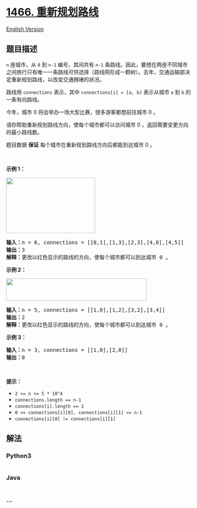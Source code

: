 # [1466. 重新规划路线](https://leetcode.cn/problems/reorder-routes-to-make-all-paths-lead-to-the-city-zero)

[English Version](/solution/1400-1499/1466.Reorder%20Routes%20to%20Make%20All%20Paths%20Lead%20to%20the%20City%20Zero/README_EN.md)

## 题目描述

<!-- 这里写题目描述 -->

<p><code>n</code> 座城市，从 <code>0</code> 到 <code>n-1</code> 编号，其间共有 <code>n-1</code> 条路线。因此，要想在两座不同城市之间旅行只有唯一一条路线可供选择（路线网形成一颗树）。去年，交通运输部决定重新规划路线，以改变交通拥堵的状况。</p>

<p>路线用 <code>connections</code> 表示，其中 <code>connections[i] = [a, b]</code> 表示从城市 <code>a</code> 到 <code>b</code> 的一条有向路线。</p>

<p>今年，城市 0 将会举办一场大型比赛，很多游客都想前往城市 0 。</p>

<p>请你帮助重新规划路线方向，使每个城市都可以访问城市 0 。返回需要变更方向的最小路线数。</p>

<p>题目数据 <strong>保证</strong> 每个城市在重新规划路线方向后都能到达城市 0 。</p>

<p>&nbsp;</p>

<p><strong>示例 1：</strong></p>

<p><strong><img alt="" src="https://cdn.jsdelivr.net/gh/doocs/leetcode@main/solution/1400-1499/1466.Reorder%20Routes%20to%20Make%20All%20Paths%20Lead%20to%20the%20City%20Zero/images/sample_1_1819.png" style="height: 150px; width: 240px;"></strong></p>

<pre><strong>输入：</strong>n = 6, connections = [[0,1],[1,3],[2,3],[4,0],[4,5]]
<strong>输出：</strong>3
<strong>解释：</strong>更改以红色显示的路线的方向，使每个城市都可以到达城市 0 。</pre>

<p><strong>示例 2：</strong></p>

<p><strong><img alt="" src="https://cdn.jsdelivr.net/gh/doocs/leetcode@main/solution/1400-1499/1466.Reorder%20Routes%20to%20Make%20All%20Paths%20Lead%20to%20the%20City%20Zero/images/sample_2_1819.png" style="height: 60px; width: 380px;"></strong></p>

<pre><strong>输入：</strong>n = 5, connections = [[1,0],[1,2],[3,2],[3,4]]
<strong>输出：</strong>2
<strong>解释：</strong>更改以红色显示的路线的方向，使每个城市都可以到达城市 0 。</pre>

<p><strong>示例 3：</strong></p>

<pre><strong>输入：</strong>n = 3, connections = [[1,0],[2,0]]
<strong>输出：</strong>0
</pre>

<p>&nbsp;</p>

<p><strong>提示：</strong></p>

<ul>
	<li><code>2 &lt;= n &lt;= 5 * 10^4</code></li>
	<li><code>connections.length == n-1</code></li>
	<li><code>connections[i].length == 2</code></li>
	<li><code>0 &lt;= connections[i][0], connections[i][1] &lt;= n-1</code></li>
	<li><code>connections[i][0] != connections[i][1]</code></li>
</ul>

## 解法

<!-- 这里可写通用的实现逻辑 -->

<!-- tabs:start -->

### **Python3**

<!-- 这里可写当前语言的特殊实现逻辑 -->

```python

```

### **Java**

<!-- 这里可写当前语言的特殊实现逻辑 -->

```java

```

### **...**

```

```

<!-- tabs:end -->
